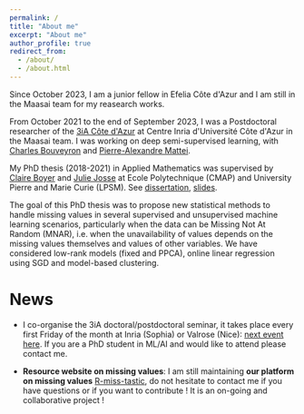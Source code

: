 ```yaml
---
permalink: /
title: "About me"
excerpt: "About me"
author_profile: true
redirect_from: 
  - /about/
  - /about.html
---
```

Since October 2023, I am a junior fellow in Efelia Côte d'Azur and I am still in the Maasai team for my reasearch works.

From October 2021 to the end of September 2023, I was a Postdoctoral researcher of the [3iA Côte d'Azur](https://3ia.univ-cotedazur.eu/) at Centre Inria d'Université Côte d'Azur in the Maasai team. I was working on deep semi-supervised learning, with [Charles Bouveyron](https://math.univ-cotedazur.fr/~cbouveyr/) and [Pierre-Alexandre Mattei](https://pamattei.github.io/).

My PhD thesis (2018-2021) in Applied Mathematics was supervised by [Claire Boyer](https://perso.lpsm.paris/~cboyer/) and [Julie Josse](http://juliejosse.com/) at Ecole Polytechnique (CMAP) and University Pierre and Marie Curie (LPSM). See [dissertation](files/these_archivage_3300796.pdf), [slides](files/Slides_PhD_Defense_Sportisse.pdf). 

The goal of this PhD thesis was to propose new statistical methods to handle missing values in several supervised and unsupervised machine learning scenarios, particularly when the data can be Missing Not At Random (MNAR), i.e. when the unavailability of values depends on the missing values themselves and values of other variables. We have considered low-rank models (fixed and PPCA), online linear regression using SGD and model-based clustering.

# News


* I co-organise the 3iA doctoral/postdoctoral seminar, it takes place every first Friday of the month at Inria (Sophia) or Valrose (Nice): [next event here](https://3ia.univ-cotedazur.eu/research/doctoral-postdoctoral-seminar-1).
If you are a PhD student in ML/AI and would like to attend please contact me. 

* **Resource website on missing values**: I am still maintaining **our platform on missing values** [R-miss-tastic](https://rmisstastic.netlify.app/), do not hesitate to contact me if you have questions or if you want to contribute ! It is an on-going and collaborative project !

